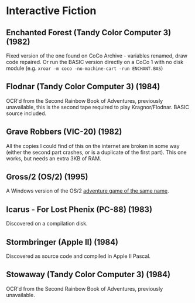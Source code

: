 # Interactive Fiction

## Enchanted Forest (Tandy Color Computer 3) (1982)
Fixed version of the one found on CoCo Archive - variables renamed, draw code repaired.
Or run the BASIC version directly on a CoCo 1 with no disk module (e.g. `xroar -m coco -no-machine-cart -run ENCHANT.BAS`)

## Flodnar (Tandy Color Computer 3) (1984)
OCR'd from the Second Rainbow Book of Adventures, previously unavailable, this is the second tape required to play Kragnor/Flodnar.
BASIC source included.

## Grave Robbers (VIC-20) (1982)
All the copies I could find of this on the internet are broken in some way (either the second part crashes, or is a duplicate of the first part). This one works, but needs an extra 3KB of RAM.

## Gross/2 (OS/2) (1995)
A Windows version of the OS/2 [adventure game of the same name](https://www.os2world.com/games/index.php/native-games/adventure/94-gross-2).

## Icarus - For Lost Phenix (PC-88) (1983)
Discovered on a compilation disk.

## Stormbringer (Apple II) (1984)
Discovered as source code and compiled in Apple II Pascal.

## Stowaway (Tandy Color Computer 3) (1984)
OCR'd from the Second Rainbow Book of Adventures, previously unavailable.
